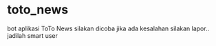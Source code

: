 # toto_news
bot aplikasi ToTo News silakan dicoba jika ada kesalahan silakan lapor.. jadilah smart user
